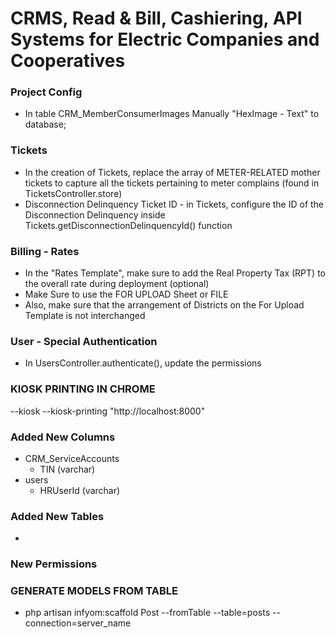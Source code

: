
# CRMS, Read & Bill, Cashiering, API Systems for Electric Companies and Cooperatives

### Project Config
- In table CRM_MemberConsumerImages Manually "HexImage - Text" to database;

### Tickets
- In the creation of Tickets, replace the array of METER-RELATED mother tickets to capture all the tickets pertaining to meter complains
    (found in TicketsController.store)
- Disconnection Delinquency Ticket ID - in Tickets, configure the ID of the Disconnection Delinquency inside Tickets.getDisconnectionDelinquencyId() function

### Billing - Rates
- In the "Rates Template", make sure to add the Real Property Tax (RPT) to the overall rate during deployment (optional)
- Make Sure to use the FOR UPLOAD Sheet or FILE
- Also, make sure that the arrangement of Districts on the For Upload Template is not interchanged

### User - Special Authentication
- In UsersController.authenticate(), update the permissions


### KIOSK PRINTING IN CHROME
 --kiosk --kiosk-printing "http://localhost:8000"


### Added New Columns
- CRM_ServiceAccounts
    - TIN (varchar)
- users
    - HRUserId (varchar)

### Added New Tables
- 

### New Permissions


### GENERATE MODELS FROM TABLE
- php artisan infyom:scaffold Post --fromTable --table=posts --connection=server_name